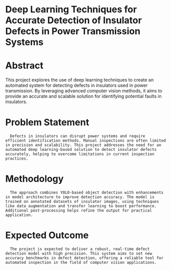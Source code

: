 # Deep Learning Techniques for Accurate Detection of Insulator Defects in Power Transmission Systems
# Abstract
This project explores the use of deep learning techniques to create an automated system for detecting defects in insulators used in power transmission. By leveraging advanced computer vision methods, it aims to provide an accurate and scalable solution for identifying potential faults in insulators.

# Problem Statement
      Defects in insulators can disrupt power systems and require efficient identification methods. Manual inspections are often limited in precision and scalability. This project addresses the need for an automated deep learning-based solution to detect insulator defects accurately, helping to overcome limitations in current inspection practices.


 # Methodology
      The approach combines YOLO-based object detection with enhancements in model architecture to improve detection accuracy. The model is trained on annotated datasets of insulator images, using techniques like data augmentation and transfer learning to boost performance. Additional post-processing helps refine the output for practical application.


  # Expected Outcome
      The project is expected to deliver a robust, real-time defect detection model with high precision. This system aims to set new accuracy benchmarks in defect detection, offering a reliable tool for automated inspection in the field of computer vision applications.

